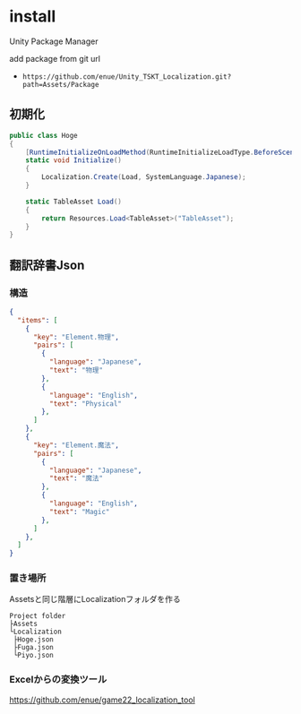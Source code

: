 # install

Unity Package Manager

add package from git url

+ `https://github.com/enue/Unity_TSKT_Localization.git?path=Assets/Package`


## 初期化

```cs
public class Hoge
{
    [RuntimeInitializeOnLoadMethod(RuntimeInitializeLoadType.BeforeSceneLoad)]
    static void Initialize()
    {
        Localization.Create(Load, SystemLanguage.Japanese);
    }

    static TableAsset Load()
    {
        return Resources.Load<TableAsset>("TableAsset");
    }
}
```

## 翻訳辞書Json

### 構造

```json
{
  "items": [
    {
      "key": "Element.物理",
      "pairs": [
        {
          "language": "Japanese",
          "text": "物理"
        },
        {
          "language": "English",
          "text": "Physical"
        },
      ]
    },
    {
      "key": "Element.魔法",
      "pairs": [
        {
          "language": "Japanese",
          "text": "魔法"
        },
        {
          "language": "English",
          "text": "Magic"
        },
      ]
    },
  ]
}
```

### 置き場所

Assetsと同じ階層にLocalizationフォルダを作る

```
Project folder
├Assets
└Localization
 ├Hoge.json
 ├Fuga.json
 └Piyo.json
```

### Excelからの変換ツール

https://github.com/enue/game22_localization_tool

